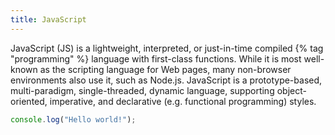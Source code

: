 ```yaml
---
title: JavaScript
---
```


JavaScript (JS) is a lightweight, interpreted, or just-in-time compiled {% tag "programming" %} language with first-class functions. While it is most well-known as the scripting language for Web pages, many non-browser environments also use it, such as Node.js. JavaScript is a prototype-based, multi-paradigm, single-threaded, dynamic language, supporting object-oriented, imperative, and declarative (e.g. functional programming) styles.

```js
console.log("Hello world!");
```
